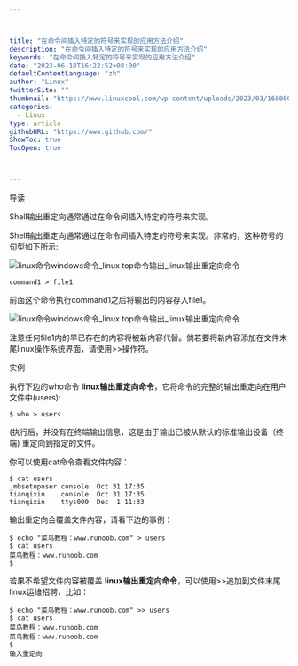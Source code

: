 ```yaml
---



title: "在命令间插入特定的符号来实现的应用方法介绍"
description: "在命令间插入特定的符号来实现的应用方法介绍"
keywords: "在命令间插入特定的符号来实现的应用方法介绍"
date: "2023-06-18T16:22:52+08:00"
defaultContentLanguage: "zh"
author: "Linux"
twitterSite: ""
thumbnail: "https://www.linuxcool.com/wp-content/uploads/2023/03/1680005138753_0.png"
categories:
  - Linux
type: article
githubURL: "https://www.github.com/"
ShowToc: true
TocOpen: true



---
```


导读

Shell输出重定向通常通过在命令间插入特定的符号来实现。

Shell输出重定向通常通过在命令间插入特定的符号来实现。非常的，这种符号的句型如下所示:

![linux命令windows命令_linux top命令输出_linux输出重定向命令](https://www.linuxcool.com/wp-content/uploads/2023/03/1680005138753_0.png)

```
command1 > file1
```

前面这个命令执行command1之后将输出的内容存入file1。

![linux命令windows命令_linux top命令输出_linux输出重定向命令](https://www.linuxcool.com/wp-content/uploads/2023/03/1680005138753_1.png)

注意任何file1内的早已存在的内容将被新内容代替。倘若要将新内容添加在文件末尾linux操作系统界面，请使用>>操作符。

实例

执行下边的who命令 **linux输出重定向命令**，它将命令的完整的输出重定向在用户文件中(users):

```
$ who > users
```

(执行后，并没有在终端输出信息，这是由于输出已被从默认的标准输出设备（终端) 重定向到指定的文件。

你可以使用cat命令查看文件内容：

```
$ cat users
_mbsetupuser console  Oct 31 17:35
tianqixin    console  Oct 31 17:35
tianqixin    ttys000  Dec  1 11:33
```

输出重定向会覆盖文件内容，请看下边的事例：

```
$ echo "菜鸟教程：www.runoob.com" > users
$ cat users
菜鸟教程：www.runoob.com
$
```

若果不希望文件内容被覆盖 **linux输出重定向命令**，可以使用>>追加到文件末尾linux运维招聘，比如：

```
$ echo "菜鸟教程：www.runoob.com" >> users
$ cat users
菜鸟教程：www.runoob.com
菜鸟教程：www.runoob.com
$
输入重定向
```